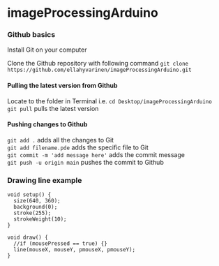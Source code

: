 # imageProcessingArduino

### Github basics 

Install Git on your computer

Clone the Github repository with following command `git clone https://github.com/ellahyvarinen/imageProcessingArduino.git`

#### Pulling the latest version from Github
Locate to the folder in Terminal i.e. `cd Desktop/imageProcessingArduino`  
`git pull` pulls the latest version  


#### Pushing changes to Github

`git add .` adds all the changes to Git  
`git add filename.pde` adds the specific file to Git  
`git commit -m 'add message here'` adds the commit message  
`git push -u origin main` pushes the commit to Github  


### Drawing line example
```
void setup() {  
  size(640, 360);  
  background(0);  
  stroke(255);  
  strokeWeight(10);  
}  
  
void draw() {  
  //if (mousePressed == true) {}  
  line(mouseX, mouseY, pmouseX, pmouseY);  
}  
```
